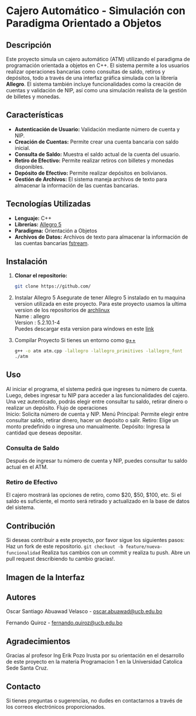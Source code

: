 # Cajero Automático - Simulación con Paradigma Orientado a Objetos

## Descripción
Este proyecto simula un cajero automático (ATM) utilizando el paradigma de programación orientada a objetos en C++. El sistema permite a los usuarios realizar operaciones bancarias como consultas de saldo, retiros y depósitos, todo a través de una interfaz gráfica simulada con la librería **Allegro**. 
El sistema también incluye funcionalidades como la creación de cuentas y validación de NIP, así como una simulación realista de la gestión de billetes y monedas.

## Características
- **Autenticación de Usuario:** Validación mediante número de cuenta y NIP.
- **Creación de Cuentas:** Permite crear una cuenta bancaria con saldo inicial.
- **Consulta de Saldo:** Muestra el saldo actual de la cuenta del usuario.
- **Retiro de Efectivo:** Permite realizar retiros con billetes y monedas disponibles.
- **Depósito de Efectivo:** Permite realizar depósitos en bolivianos.
- **Gestión de Archivos:** El sistema maneja archivos de texto para almacenar la información de las cuentas bancarias.

## Tecnologías Utilizadas
- **Lenguaje:** C++
- **Librerías:** [Allegro 5](https://liballeg-org.translate.goog/index.html?_x_tr_sl=en&_x_tr_tl=es&_x_tr_hl=es&_x_tr_pto=tc)
- **Paradigma:** Orientación a Objetos
- **Archivos de Datos:** Archivos de texto para almacenar la información de las cuentas bancarias [fstream](https://cplusplus-com.translate.goog/reference/fstream/fstream/?_x_tr_sl=en&_x_tr_tl=es&_x_tr_hl=es&_x_tr_pto=tc).

## Instalación

1. **Clonar el repositorio:**
   ```bash
   git clone https://github.com/
   ```
2. Instalar Allegro 5
   Asegurate de tener Allegro 5 instalado en tu maquina version utilizada
   en este proyecto.
   Para este proyecto usamos la ultima version de los repositorios de [archlinux](https://wiki.archlinux.org/title/Allegro)<br>
  Name            : allegro<br>
  Version         : 5.2.10.1-4<br>
  Puedes descargar esta version para windows en este [link](https://liballeg-org.translate.goog/download.html?_x_tr_sl=en&_x_tr_tl=es&_x_tr_hl=es&_x_tr_pto=tc)<br>

3. Compilar Proyecto
   Si tienes un entorno como [g++](https://www.fdi.ucm.es/profesor/luis/fp/devtools/mingw.html)
   ```bash
   g++ -o atm atm.cpp -lallegro -lallegro_primitives -lallegro_font
   ./atm
   ```
## Uso 
Al iniciar el programa, el sistema pedirá que ingreses tu número de cuenta.
Luego, debes ingresar tu NIP para acceder a las funcionalidades del cajero.
Una vez autenticado, podrás elegir entre consultar tu saldo, retirar dinero o realizar un depósito.
Flujo de operaciones<br>
Inicio: Solicita número de cuenta y NIP.
Menú Principal: Permite elegir entre consultar saldo, retirar dinero, hacer un depósito o salir.
Retiro: Elige un monto predefinido o ingresa uno manualmente.
Depósito: Ingresa la cantidad que deseas depositar.

### Consulta de Saldo<br>
Después de ingresar tu número de cuenta y NIP, puedes consultar tu saldo actual en el ATM.

### Retiro de Efectivo<br>
El cajero mostrará las opciones de retiro, como $20, $50, $100, etc. Si el saldo es suficiente, el monto será retirado y actualizado en la base de datos del sistema.

## Contribución
Si deseas contribuir a este proyecto, por favor sigue los siguientes pasos:
Haz un fork de este repositorio.
```git checkout -b feature/nueva-funcionalidad```
Realiza tus cambios con un commit y realiza tu push.
Abre un pull request describiendo tu cambio gracias!.

## Imagen de la Interfaz

## Autores
Oscar Santiago Abuawad Velasco - oscar.abuawad@ucb.edu.bo

Fernando Quiroz - fernando.quiroz@ucb.edu.bo


## Agradecimientos
Gracias al profesor Ing Erik Pozo Irusta por su orientación en el desarrollo de este proyecto en la materia Programacion 1 en la Universidad Catolica Sede Santa Cruz.

## Contacto
Si tienes preguntas o sugerencias, no dudes en contactarnos a través de los correos electrónicos proporcionados.
